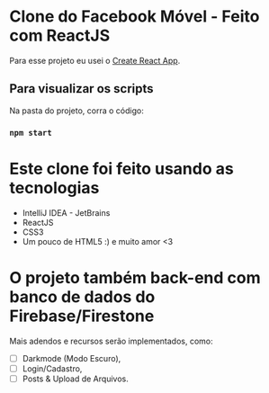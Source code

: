 # Clone do Facebook Móvel - Feito com ReactJS

Para esse projeto eu usei o [Create React App](https://github.com/facebook/create-react-app).

## Para visualizar os scripts

Na pasta do projeto, corra o código:

### `npm start`

# Este clone foi feito usando as tecnologias

- IntelliJ IDEA - JetBrains
- ReactJS
- CSS3
- Um pouco de HTML5 :) 
e muito amor <3

# O projeto também back-end com banco de dados do Firebase/Firestone

Mais adendos e recursos serão implementados, como:

-[ ] Darkmode (Modo Escuro),
-[ ] Login/Cadastro,
-[ ] Posts & Upload de Arquivos.